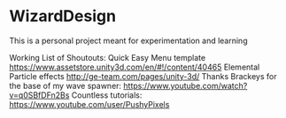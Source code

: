# WizardDesign
This is a personal project meant for experimentation and learning



Working List of Shoutouts:
Quick Easy Menu template
https://www.assetstore.unity3d.com/en/#!/content/40465
Elemental Particle effects
http://ge-team.com/pages/unity-3d/
Thanks Brackeys for the base of my wave spawner:
https://www.youtube.com/watch?v=q0SBfDFn2Bs
Countless tutorials:
https://www.youtube.com/user/PushyPixels
